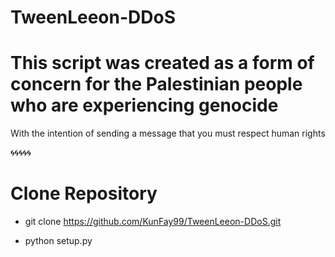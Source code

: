 # TweenLeeon-DDoS
# This script was created as a form of concern for the Palestinian people who are experiencing genocide

With the intention of sending a message that you must respect human rights

🌀🌀🌀🌀🌀

# Clone Repository

   - git clone https://github.com/KunFay99/TweenLeeon-DDoS.git

   - python setup.py



